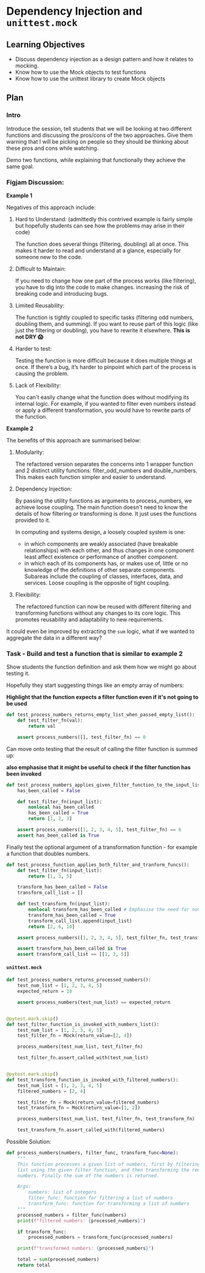 # Dependency Injection and `unittest.mock`

## Learning Objectives

- Discuss dependency injection as a design pattern and how it relates to mocking.
- Know how to use the Mock objects to test functions
- Know how to use the unittest library to create Mock objects

## Plan

### Intro

Introduce the session, tell students that we will be looking at two different functions and discussing the pros/cons of the two approaches. Give them warning that I will be picking on people so they should be thinking about these pros and cons while watching.

Demo two functions, while explaining that functionally they achieve the same goal.

### Figjam Discussion:

**Example 1**

Negatives of this approach include:

1. Hard to Understand: (admittedly this contrived example is fairly simple but hopefully students can see how the problems may arise in their code)

   The function does several things (filtering, doubling) all at once. This makes it harder to read and understand at a glance, especially for someone new to the code.

2. Difficult to Maintain:

   If you need to change how one part of the process works (like filtering), you have to dig into the code to make changes. increasing the risk of breaking code and introducing bugs.

3. Limited Reusability:

   The function is tightly coupled to specific tasks (filtering odd numbers, doubling them, and summing). If you want to reuse part of this logic (like just the filtering or doubling), you have to rewrite it elsewhere. **This is not DRY 😱**

4. Harder to test:

   Testing the function is more difficult because it does multiple things at once. If there’s a bug, it’s harder to pinpoint which part of the process is causing the problem.

5. Lack of Flexibility:

   You can't easily change what the function does without modifying its internal logic. For example, if you wanted to filter even numbers instead or apply a different transformation, you would have to rewrite parts of the function.

**Example 2**

The benefits of this approach are summarised below:

1. Modularity:

   The refactored version separates the concerns into 1 wrapper function and 2 distinct utility functions: filter_odd_numbers and double_numbers. This makes each function simpler and easier to understand.

2. Dependency Injection:

   By passing the utility functions as arguments to process_numbers, we achieve loose coupling. The main function doesn't need to know the details of how filtering or transforming is done. It just uses the functions provided to it.

   In computing and systems design, a loosely coupled system is one:

   - in which components are weakly associated (have breakable relationships) with each other, and thus changes in one component least affect existence or performance of another component.
   - in which each of its components has, or makes use of, little or no knowledge of the definitions of other separate components. Subareas include the coupling of classes, interfaces, data, and services. Loose coupling is the opposite of tight coupling.

3. Flexibility:

   The refactored function can now be reused with different filtering and transforming functions without any changes to its core logic. This promotes reusability and adaptability to new requirements.

It could even be improved by extracting the `sum` logic, what if we wanted to aggregate the data in a different way?

### Task - Build and test a function that is similar to example 2

Show students the function definition and ask them how we might go about testing it.

Hopefully they start suggesting things like an empty array of numbers:

**Highlight that the function expects a filter function even if it's not going to be used**

```py
def test_process_numbers_returns_empty_list_when_passed_empty_list():
    def test_filter_fn(val):
        return val

    assert process_numbers([], test_filter_fn) == 0
```

Can move onto testing that the result of calling the filter function is summed up:

**also emphasise that it might be useful to check if the filter function has been invoked**

```py
def test_process_numbers_applies_given_filter_function_to_the_input_list():
    has_been_called = False

    def test_filter_fn(input_list):
        nonlocal has_been_called
        has_been_called = True
        return [1, 2, 3]

    assert process_numbers([1, 2, 3, 4, 5], test_filter_fn) == 6
    assert has_been_called is True
```

Finally test the optional argument of a transformation function - for example a function that doubles numbers.

```py
def test_process_function_applies_both_filter_and_tranform_funcs():
    def test_filter_fn(input_list):
        return [1, 3, 5]

    transform_has_been_called = False
    transform_call_list = []

    def test_transform_fn(input_list):
        nonlocal transform_has_been_called # Emphasise the need for nonlocal
        transform_has_been_called = True
        transform_call_list.append(input_list)
        return [2, 6, 10]

    assert process_numbers([1, 2, 3, 4, 5], test_filter_fn, test_transform_fn) == 18

    assert transform_has_been_called is True
    assert transform_call_list == [[1, 3, 5]]
```

#### `unittest.mock`

```py
def test_process_numbers_returns_processed_numbers():
    test_num_list = [1, 2, 3, 4, 5]
    expected_return = 18

    assert process_numbers(test_num_list) == expected_return


@pytest.mark.skip()
def test_filter_function_is_invoked_with_numbers_list():
    test_num_list = [1, 2, 3, 4, 5]
    test_filter_fn = Mock(return_value=[2, 4])

    process_numbers(test_num_list, test_filter_fn)

    test_filter_fn.assert_called_with(test_num_list)


@pytest.mark.skip()
def test_transform_function_is_invoked_with_filtered_numbers():
    test_num_list = [1, 2, 3, 4, 5]
    filtered_numbers = [2, 4]

    test_filter_fn = Mock(return_value=filtered_numbers)
    test_transform_fn = Mock(return_value=[1, 2])

    process_numbers(test_num_list, test_filter_fn, test_transform_fn)

    test_transform_fn.assert_called_with(filtered_numbers)
```

Possible Solution:

```py
def process_numbers(numbers, filter_func, transform_func=None):
    """
    This function processes a given list of numbers, first by filtering the
    list using the given filter function, and then transforming the remaining
    numbers. Finally the sum of the numbers is returned.

    Args:
        numbers: list of integers
        filter_func: function for filtering a list of numbers
        transform_func: function for transforming a list of numbers
    """
    processed_numbers = filter_func(numbers)
    print(f"filtered numbers: {processed_numbers}")

    if transform_func:
        processed_numbers = transform_func(processed_numbers)

    print(f"transformed numbers: {processed_numbers}")

    total = sum(processed_numbers)
    return total
```
